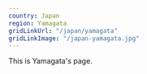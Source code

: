 ```yaml
---
country: Japan
region: Yamagata
gridLinkUrl: "/japan/yamagata"
gridLinkImage: "/japan-yamagata.jpg"
---
```


This is Yamagata's page.